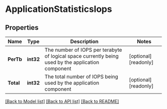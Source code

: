 # ApplicationStatisticsIops

## Properties

Name | Type | Description | Notes
------------ | ------------- | ------------- | -------------
**PerTb** | **int32** | The number of IOPS per terabyte of logical space currently being used by the application component | [optional] [readonly] 
**Total** | **int32** | The total number of IOPS being used by the application component | [optional] [readonly] 

[[Back to Model list]](../README.md#documentation-for-models) [[Back to API list]](../README.md#documentation-for-api-endpoints) [[Back to README]](../README.md)



